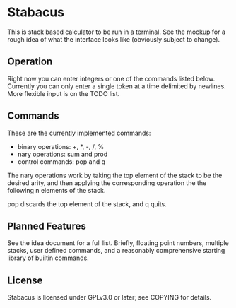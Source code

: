 # Stabacus

This is stack based calculator to be run in a terminal. See the mockup for a
rough idea of what the interface looks like (obviously subject to change).

## Operation

Right now you can enter integers or one of the commands listed below. Currently
you can only enter a single token at a time delimited by newlines. More flexible
input is on the TODO list.

## Commands

These are the currently implemented commands:
- binary operations: +, *, -, /, %
- nary operations: sum and prod
- control commands: pop and q

The nary operations work by taking the top element of the stack to be the
desired arity, and then applying the corresponding operation the the following n
elements of the stack.

pop discards the top element of the stack, and q quits.

## Planned Features

See the idea document for a full list. Briefly, floating point numbers, multiple
stacks, user defined commands, and a reasonably comprehensive starting library
of builtin commands.

## License

Stabacus is licensed under GPLv3.0 or later; see COPYING for details.

